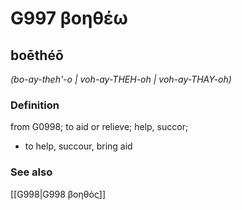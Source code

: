 # G997 βοηθέω

## boēthéō

_(bo-ay-theh'-o | voh-ay-THEH-oh | voh-ay-THAY-oh)_

### Definition

from G0998; to aid or relieve; help, succor; 

- to help, succour, bring aid

### See also

[[G998|G998 βοηθός]]
